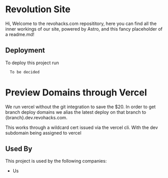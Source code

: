 
# Revolution Site

Hi, Welcome to the revohacks.com reposititory, here you can find all the inner workings of our site, powered by Astro, and this fancy placeholder of a readme.md!

## Deployment

To deploy this project run

```bash
  To be decided
```

# Preview Domains through Vercel
We run vercel without the git integration to save the $20.
In order to get branch deploy domains we alias the latest deploy on that branch to {branch}.dev.revohacks.com.

This works through a wildcard cert issued via the vercel cli. With the dev subdomain being assigned to vercel

## Used By

This project is used by the following companies:

- Us

